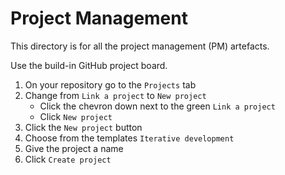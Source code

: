 # Project Management

This directory is for all the project management (PM) artefacts.  

Use the build-in GitHub project board.

1. On your repository go to the `Projects` tab
2. Change from `Link a project` to `New project` 
    - Click the chevron down next to the green `Link a project`
    - Click `New project`
3. Click the `New project` button
4. Choose from the templates `Iterative development`
5. Give the project a name
6. Click `Create project`